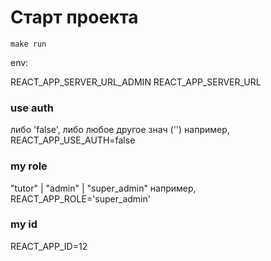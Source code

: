 # Старт проекта

```shell
make run 
```


env: 

REACT_APP_SERVER_URL_ADMIN
REACT_APP_SERVER_URL


### use auth
либо 'false', либо любое другое знач ('')
например, REACT_APP_USE_AUTH=false

### my role
"tutor" | "admin" | "super_admin"
например, REACT_APP_ROLE='super_admin'

### my id 
REACT_APP_ID=12